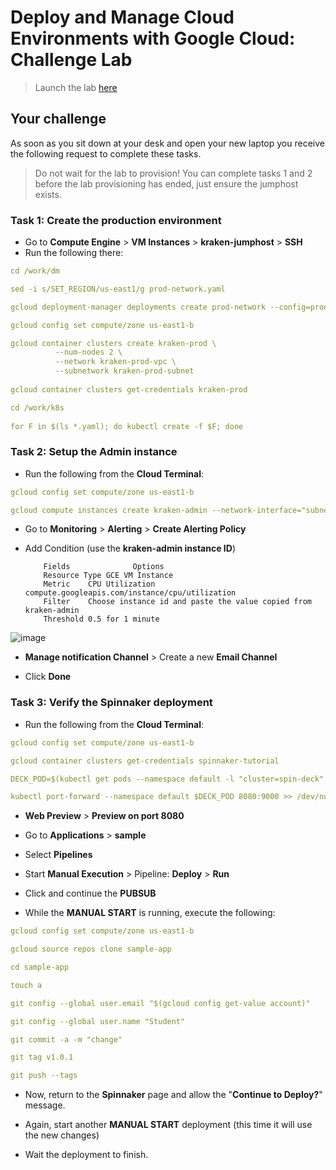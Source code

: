 # Deploy and Manage Cloud Environments with Google Cloud: Challenge Lab

> Launch the lab [here](https://google.qwiklabs.com/quests/121?utm_source=google&utm_medium=lp&utm_campaign=gcpskills)

## Your challenge

As soon as you sit down at your desk and open your new laptop you receive the following request to complete these tasks.

> Do not wait for the lab to provision! You can complete tasks 1 and 2 before the lab provisioning has ended, just ensure the jumphost exists.

### Task 1: Create the production environment

* Go to **Compute Engine** > **VM Instances** >  **kraken-jumphost** > **SSH**
* Run the following there:

```yaml
cd /work/dm

sed -i s/SET_REGION/us-east1/g prod-network.yaml

gcloud deployment-manager deployments create prod-network --config=prod-network.yaml

gcloud config set compute/zone us-east1-b

gcloud container clusters create kraken-prod \
          --num-nodes 2 \
          --network kraken-prod-vpc \
          --subnetwork kraken-prod-subnet
          
gcloud container clusters get-credentials kraken-prod

cd /work/k8s
        
for F in $(ls *.yaml); do kubectl create -f $F; done
```

### Task 2: Setup the Admin instance

* Run the following from the **Cloud Terminal**:

```yaml
gcloud config set compute/zone us-east1-b

gcloud compute instances create kraken-admin --network-interface="subnet=kraken-mgmt-subnet" --network-interface="subnet=kraken-prod-subnet"

```

* Go to **Monitoring** > **Alerting** > **Create Alerting Policy**

* Add Condition (use the **kraken-admin instance ID**)

          Fields	          Options
          Resource Type	GCE VM Instance
          Metric	CPU Utilization compute.googleapis.com/instance/cpu/utilization
          Filter	Choose instance id and paste the value copied from kraken-admin
          Threshold	0.5 for 1 minute

![image](https://user-images.githubusercontent.com/64884766/137373771-064c8f6d-672d-4392-9e9d-0466b31deb79.png)


* **Manage notification Channel** > Create a new **Email Channel** 

* Click **Done**

### Task 3: Verify the Spinnaker deployment

* Run the following from the **Cloud Terminal**:

```yaml
gcloud config set compute/zone us-east1-b

gcloud container clusters get-credentials spinnaker-tutorial

DECK_POD=$(kubectl get pods --namespace default -l "cluster=spin-deck" -o jsonpath="{.items[0].metadata.name}")

kubectl port-forward --namespace default $DECK_POD 8080:9000 >> /dev/null &
```

* **Web Preview** > **Preview on port 8080**

* Go to **Applications** > **sample**

* Select **Pipelines**

* Start **Manual Execution** > Pipeline: **Deploy** > **Run**

* Click and continue the **PUBSUB**

* While the **MANUAL START** is running, execute the following:

```yaml
gcloud config set compute/zone us-east1-b

gcloud source repos clone sample-app

cd sample-app

touch a

git config --global user.email "$(gcloud config get-value account)"

git config --global user.name "Student"

git commit -a -m "change"

git tag v1.0.1

git push --tags
```

* Now, return to the **Spinnaker** page and allow the "**Continue to Deploy?**" message.

* Again, start another **MANUAL START** deployment (this time it will use the new changes)

* Wait the deployment to finish.
